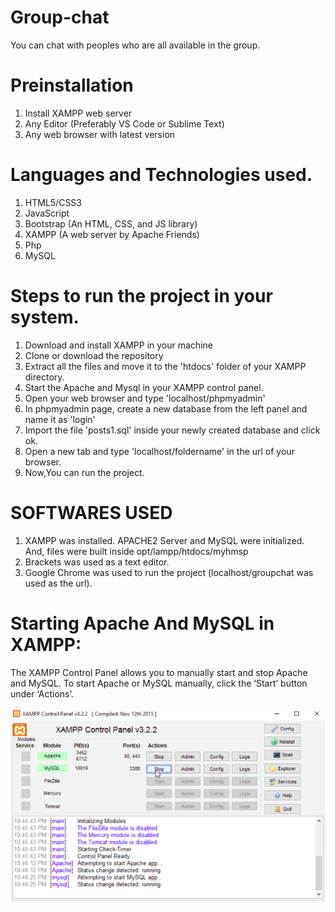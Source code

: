 # Group-chat
You can chat with peoples who are all available in the group.

# Preinstallation
1. Install XAMPP web server
2. Any Editor (Preferably VS Code or Sublime Text)
3. Any web browser with latest version

# Languages and Technologies used.
1. HTML5/CSS3
2. JavaScript 
3. Bootstrap (An HTML, CSS, and JS library)
4. XAMPP (A web server by Apache Friends)
5. Php
6. MySQL 

# Steps to run the project in your system.
1. Download and install XAMPP in your machine
2. Clone or download the repository
3. Extract all the files and move it to the 'htdocs' folder of your XAMPP directory.
4. Start the Apache and Mysql in your XAMPP control panel.
5. Open your web browser and type 'localhost/phpmyadmin'
6. In phpmyadmin page, create a new database from the left panel and name it as 'login'
7. Import the file 'posts1.sql' inside your newly created database and click ok.
8. Open a new tab and type 'localhost/foldername' in the url of your browser.
9. Now,You can run the project.

# SOFTWARES USED
1. XAMPP was installed. APACHE2 Server and MySQL were initialized. And, files were built inside opt/lampp/htdocs/myhmsp
2. Brackets was used as a text editor.
3. Google Chrome was used to run the project (localhost/groupchat was used as the url).

# Starting Apache And MySQL in XAMPP:
The XAMPP Control Panel allows you to manually start and stop Apache and MySQL. To start Apache or MySQL manually, click the ‘Start’ button under ‘Actions’.

![image not found](xamppins.png)







